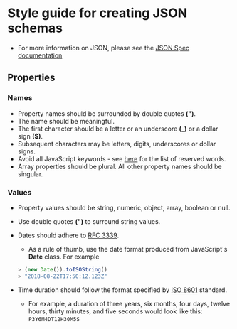 # Style guide for creating JSON schemas

* For more information on JSON, please see the [JSON Spec documentation](http://www.json.org/)

## Properties

### Names

* Property names should be surrounded by double quotes **(")**.
* The name should be meaningful.
* The first character should be a letter or an underscore **(_)** or a dollar sign **($)**.
* Subsequent characters may be letters, digits, underscores or dollar signs.
* Avoid all JavaScript keywords - see [here](https://developer.mozilla.org/en-US/docs/Web/JavaScript/Reference/Lexical_grammar#Keywords) for the list of reserved words.
* Array properties should be plural.  All other property names should be singular.

### Values

* Property values should be string, numeric, object, array, boolean or null.
* Use double quotes **(")** to surround string values.
* Dates should adhere to [RFC 3339](https://www.ietf.org/rfc/rfc3339.txt).
  * As a rule of thumb, use the date format produced from JavaScript's **Date** class. For example

  ```javascript
  > (new Date()).toISOString()
  > "2018-08-22T17:50:12.123Z"
  ```

* Time duration should follow the format specified by [ISO 8601](https://en.wikipedia.org/wiki/ISO_8601#Durations) standard.
  * For example, a duration of three years, six months, four days, twelve hours, thirty minutes, and five seconds would look like this: ```P3Y6M4DT12H30M5S```
